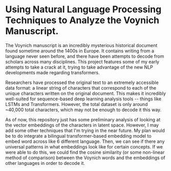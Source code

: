 # Using Natural Language Processing Techniques to Analyze the Voynich Manuscript.

The Voynich manuscript is an incredibly mysterious historical document found sometime around the 1400s in Europe. It contains writing from a language never seen before, and there have been attempts to decode from scholars across many disciplines. This project features some of my early attempts to take a crack at it, trying to take advantage of the new NLP developments made regarding transformers.

Researchers have processed the original text to an extremely accessible data format: a linear string of characters that correspond to each of the unique characters written on the original document. This makes it incredibly well-suited for sequence-based deep learning analysis tools -- things like LSTMs and Transformers. However, the total dataset is only around ~40,000 total characters, which may not be enough to decode it this way.

As of now, this repository just has some preliminary analysis of looking at the vector embeddings of the characters in latent space. However, I may add some other techniques that I'm trying in the near future. My plan would be to do integrate a bilingual transformer-based embedding model to embed word across like 6 different language. Then, we can see if there any universal patterns in what embeddings look like for certain concepts. If we were able to do this, we could find the cosine similarity (or some non-linear method of comparison) between the Voynich words and the embeddings of other languages in order to decode it.  
